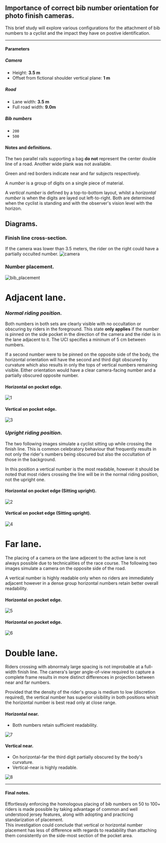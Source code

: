 ## Importance of correct bib number orientation for photo finish cameras.

This brief study will explore various configurations for the attachment of bib numbers to a cyclist and the impact they have on postive identification.

--- 
#### Parameters
##### Camera
* Height: **3.5 m**  
* Offset from fictional shoulder vertical plane: **1 m**

##### Road
* Lane width: **3.5 m**  
* Full road width: **9.0m**

##### Bib numbers
* `200`
* `500`

#### Notes and definitions.
The two parallel rails supporting a bag **do not** represent the center double line of a road. Another wide plank was not available.  

Green and red borders indicate near and far subjects respectively.

A *number* is a group of digits on a single piece of material.

A *vertical number* is defined by a top-to-bottom layout, whilst a *horizontal number* is when the digits are layed out left-to-right. Both are determined when the cyclist is standing and with the observer's vision level with the horizon.

## Diagrams.
### Finish line cross-section.
If the camera was lower than 3.5 meters, the rider on the right could have a partially occulted number.
![camera](diagram.png)

### Number placement.
![bib_placement](number_placement.png)

# Adjacent lane.

### *Normal riding position*.
Both numbers in both sets are clearly visible with no occultation or obscuring by riders in the foreground. This state **only applies** if the number is pinned on the side pocket in the direction of the camera and the rider is in the lane adjacent to it. The UCI specifies a mininum of 5 cm between numbers.

If a second number were to be pinned on the opposite side of the body, the horizontal orientation will have the second and third digit obscured by curvature which also results in only the tops of vertical numbers remaining visible. Either orientation would have a clear camera-facing number and a partially obscured opposite number.


#### Horizontal on pocket edge.


![1](1.png)

#### Vertical on pocket edge.
![3](3.png)

### *Upright riding position*.
The two following images simulate a cyclist sitting up while crossing the finish line. This is common celebratory behaviour that frequently results in not only the rider's numbers being obscured but also the occultation of those in the background.

In this position a vertical number is the most readable, however it should be noted that most riders crossing the line will be in the normal riding position, not the upright one.

#### Horizontal on pocket edge (Sitting upright).
![2](2.png)


#### Vertical on pocket edge (Sitting upright).
![4](4.png)


# Far lane.
The placing of a camera on the lane adjecent to the active lane is not always possible due to technicalities of the race course. The following two images simulate a camera on the opposite side of the road.

A vertical number is highly readable only when no riders are immediately adjacent however in a dense group horizontal numbers retain better overall readability.

#### Horizontal on pocket edge.
![5](5.png)

#### Horizontal on pocket edge.
![6](6.png)


# Double lane.
Riders crossing with abnormaly large spacing is not improbable at a full-width finish line. The camera's larger angle-of-view required to capture a complete frame results in more distinct differences in projection between near and far numbers.

Provided that the density of the rider's group is medium to low (discretion required), the vertical number has superior visibility in both positions whislt the horizontal number is best read only at close range.

#### Horizontal near.
* Both numbers retain sufficient readability.  
  
![7](7.png)


#### Vertical near.
* On horizontal-far the third digit partially obscured by the body's curvature.
* Vertical-near is highly readable.

![8](8.png)

---
#### Final notes.
Effortlessly enforcing the homologous placing of bib numbers on 50 to 100+ riders is made possible by taking advantage of common and well understood jersey features, along with adopting and practicing standarization of placement.  
This investigation could conclude that vertical or horizontal number placement has less of difference with regards to readability than attaching them consistently on the side-most section of the pocket area.

